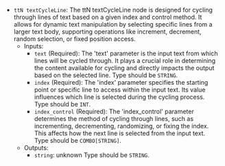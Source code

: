 - `ttN textCycleLine`: The ttN textCycleLine node is designed for cycling through lines of text based on a given index and control method. It allows for dynamic text manipulation by selecting specific lines from a larger text body, supporting operations like increment, decrement, random selection, or fixed position access.
    - Inputs:
        - `text` (Required): The 'text' parameter is the input text from which lines will be cycled through. It plays a crucial role in determining the content available for cycling and directly impacts the output based on the selected line. Type should be `STRING`.
        - `index` (Required): The 'index' parameter specifies the starting point or specific line to access within the input text. Its value influences which line is selected during the cycling process. Type should be `INT`.
        - `index_control` (Required): The 'index_control' parameter determines the method of cycling through lines, such as incrementing, decrementing, randomizing, or fixing the index. This affects how the next line is selected from the input text. Type should be `COMBO[STRING]`.
    - Outputs:
        - `string`: unknown Type should be `STRING`.
